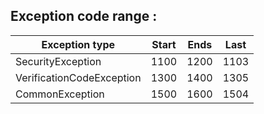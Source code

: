 Exception code range :
------------

| Exception type            | Start | Ends | Last |    
|---------------------------|-------|------|------|
| SecurityException         | 1100  | 1200 | 1103 |  
| VerificationCodeException | 1300  | 1400 | 1305 | 
| CommonException           | 1500  | 1600 | 1504 |





